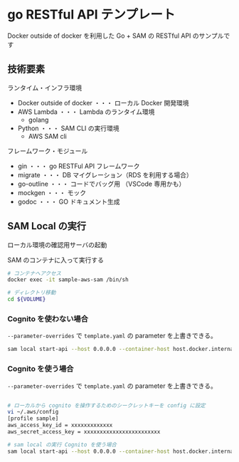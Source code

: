 # go RESTful API テンプレート

Docker outside of docker を利用した Go + SAM の RESTful API のサンプルです

## 技術要素

ランタイム・インフラ環境

-   Docker outside of docker ・・・ ローカル Docker 開発環境
-   AWS Lambda ・・・ Lambda のランタイム環境
    -   golang
-   Python ・・・ SAM CLI の実行環境
    -   AWS SAM cli

フレームワーク・モジュール

-   gin ・・・ go RESTFul API フレームワーク
-   migrate ・・・ DB マイグレーション（RDS を利用する場合）
-   go-outline ・・・ コードでバッグ用 （VSCode 専用かも）
-   mockgen ・・・ モック
-   godoc ・・・ GO ドキュメント生成

## SAM Local の実行

ローカル環境の確認用サーバの起動

SAM のコンテナに入って実行する

```sh
# コンテナへアクセス
docker exec -it sample-aws-sam /bin/sh

# ディレクトリ移動
cd ${VOLUME}

```

### Cognito を使わない場合

`--parameter-overrides` で `template.yaml` の parameter を上書きできる。

```sh
sam local start-api --host 0.0.0.0 --container-host host.docker.internal --debug --docker-volume-basedir $PWD --docker-network sample-network --parameter-overrides ParameterKey=AllowOrigin,ParameterValue="*"
```

### Cognito を使う場合

`--parameter-overrides` で `template.yaml` の parameter を上書きできる。

```sh

# ローカルから cognito を操作するためのシークレットキーを config に設定
vi ~/.aws/config
[profile sample]
aws_access_key_id = xxxxxxxxxxxxx
aws_secret_access_key = xxxxxxxxxxxxxxxxxxxxxxxx

# sam local の実行 Cognito を使う場合
sam local start-api --host 0.0.0.0 --container-host host.docker.internal --debug --docker-volume-basedir $PWD --docker-network sample-network  --profile sample --parameter-overrides ParameterKey=AllowOrigin,ParameterValue="*"
```
